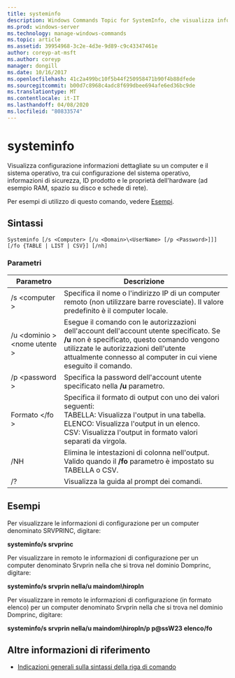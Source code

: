 ```yaml
---
title: systeminfo
description: Windows Commands Topic for SystemInfo, che visualizza informazioni di configurazione dettagliate su un computer e il relativo sistema operativo, inclusi configurazione del sistema operativo, informazioni di sicurezza, ID prodotto e proprietà hardware (ad esempio RAM, spazio su disco e schede di rete).
ms.prod: windows-server
ms.technology: manage-windows-commands
ms.topic: article
ms.assetid: 39954968-3c2e-4d3e-9d89-c9c43347461e
author: coreyp-at-msft
ms.author: coreyp
manager: dongill
ms.date: 10/16/2017
ms.openlocfilehash: 41c2a499bc10f5b44f250958471b90f4b88dfede
ms.sourcegitcommit: b00d7c8968c4adc8f699dbee694afe6ed36bc9de
ms.translationtype: MT
ms.contentlocale: it-IT
ms.lasthandoff: 04/08/2020
ms.locfileid: "80833574"
---
```

# <a name="systeminfo"></a>systeminfo

Visualizza configurazione informazioni dettagliate su un computer e il sistema operativo, tra cui configurazione del sistema operativo, informazioni di sicurezza, ID prodotto e le proprietà dell'hardware (ad esempio RAM, spazio su disco e schede di rete).

Per esempi di utilizzo di questo comando, vedere [Esempi](#BKMK_examples).

## <a name="syntax"></a>Sintassi

```
Systeminfo [/s <Computer> [/u <Domain>\<UserName> [/p <Password>]]] [/fo {TABLE | LIST | CSV}] [/nh]
```

### <a name="parameters"></a>Parametri

|Parametro|Descrizione|
|---------|-----------|
|/s \<computer >|Specifica il nome o l'indirizzo IP di un computer remoto (non utilizzare barre rovesciate). Il valore predefinito è il computer locale.|
|/u \<dominio >\<nome utente >|Esegue il comando con le autorizzazioni dell'account dell'account utente specificato. Se **/u** non è specificato, questo comando vengono utilizzate le autorizzazioni dell'utente attualmente connesso al computer in cui viene eseguito il comando.|
|/p \<password >|Specifica la password dell'account utente specificato nella **/u** parametro.|
|Formato \</fo >|Specifica il formato di output con uno dei valori seguenti:</br>TABELLA: Visualizza l'output in una tabella.</br>ELENCO: Visualizza l'output in un elenco.</br>CSV: Visualizza l'output in formato valori separati da virgola.|
|/NH|Elimina le intestazioni di colonna nell'output. Valido quando il **/fo** parametro è impostato su TABELLA o CSV.|
|/?|Visualizza la guida al prompt dei comandi.|

## <a name="examples"></a><a name=BKMK_examples></a>Esempi

Per visualizzare le informazioni di configurazione per un computer denominato SRVPRINC, digitare:

**systeminfo/s srvprinc**

Per visualizzare in remoto le informazioni di configurazione per un computer denominato Srvprin nella che si trova nel dominio Domprinc, digitare:

**systeminfo/s srvprin nella/u maindom\hiropln**

Per visualizzare in remoto le informazioni di configurazione (in formato elenco) per un computer denominato Srvprin nella che si trova nel dominio Domprinc, digitare:

**systeminfo/s srvprin nella/u maindom\hiropln/p p@ssW23 elenco/fo**

## <a name="additional-references"></a>Altre informazioni di riferimento

- [Indicazioni generali sulla sintassi della riga di comando](command-line-syntax-key.md)